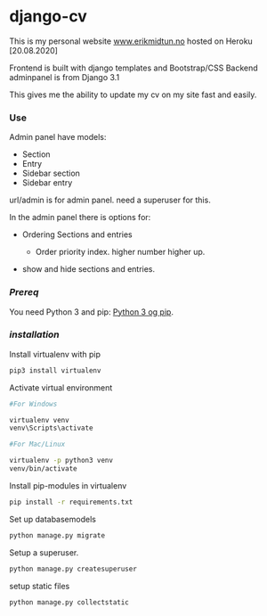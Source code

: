 # django-cv
This is my personal website www.erikmidtun.no hosted on Heroku [20.08.2020]

Frontend is built with django templates and Bootstrap/CSS
Backend adminpanel is from Django 3.1

This gives me the ability to update my cv on my site fast and easily.

### Use
Admin panel have models:

* Section
* Entry
* Sidebar section
* Sidebar entry

url/admin is for admin panel. need a superuser for this.

In the admin panel there is options for:

* Ordering Sections and entries

    * Order priority index. higher number higher up.

* show and hide sections and entries.

### *Prereq*
You need Python 3 and pip: [Python 3 og pip](https://www.python.org/downloads/).

### *installation*

Install virtualenv with pip

```bash
pip3 install virtualenv
```

Activate virtual environment 
```bash
#For Windows

virtualenv venv                      
venv\Scripts\activate                
```
```bash
#For Mac/Linux

virtualenv -p python3 venv          
venv/bin/activate                 
```
Install pip-modules in virtualenv
```bash
pip install -r requirements.txt
```
Set up databasemodels
```bash
python manage.py migrate
```
Setup a superuser.
```bash
python manage.py createsuperuser
```

setup static files
```bash
python manage.py collectstatic
```


